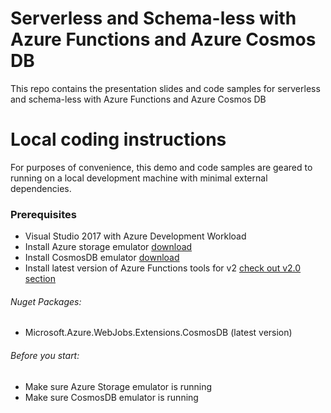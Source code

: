 # Serverless and Schema-less with Azure Functions and Azure Cosmos DB
This repo contains the presentation slides and code samples for serverless and schema-less with Azure Functions and Azure Cosmos DB

# Local coding instructions

For purposes of convenience, this demo and code samples are geared to running on a local development machine with minimal external dependencies. 

### Prerequisites

* Visual Studio 2017 with Azure Development Workload
* Install Azure storage emulator [download](https://docs.microsoft.com/en-us/azure/storage/common/storage-use-emulator)
* Install CosmosDB emulator [download](https://docs.microsoft.com/en-us/azure/cosmos-db/local-emulator)
* Install latest version of Azure Functions tools for v2 [check out v2.0 section](https://docs.microsoft.com/en-us/azure/azure-functions/functions-run-local#install-the-azure-functions-core-tools)

###### Nuget Packages: 
* Microsoft.Azure.WebJobs.Extensions.CosmosDB (latest version)

###### Before you start:
- Make sure Azure Storage emulator is running 
- Make sure CosmosDB emulator is running

